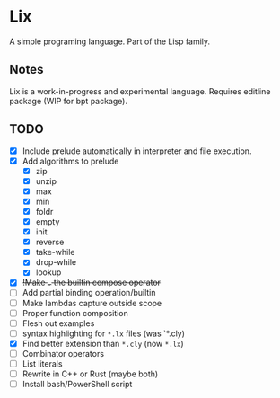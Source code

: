 # Lix

A simple programing language. Part of the Lisp family.

## Notes

Lix is a work-in-progress and experimental language.
Requires editline package (WIP for bpt package).

## TODO

- [x] Include prelude automatically in interpreter and file execution.
- [x] Add algorithms to prelude
  - [x] zip
  - [x] unzip
  - [x] max
  - [x] min
  - [x] foldr
  - [x] empty
  - [x] init
  - [x] reverse
  - [x] take-while
  - [x] drop-while
  - [x] lookup
- [x] ~~!Make `.` the builtin compose operator~~
- [ ] Add partial binding operation/builtin
- [ ] Make lambdas capture outside scope
- [ ] Proper function composition
- [ ] Flesh out examples
- [ ] syntax highlighting for `*.lx` files (was `*.cly)
- [x] Find better extension than `*.cly` (now `*.lx`)
- [ ] Combinator operators
- [ ] List literals
- [ ] Rewrite in C++ or Rust (maybe both)
- [ ] Install bash/PowerShell script
